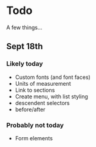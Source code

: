 # Todo

A few things...

## Sept 18th

### Likely today
- Custom fonts (and font faces)
- Units of measurement
- Link to sections
- Create menu, with list styling
- descendent selectors
- before/after

### Probably not today
- Form elements